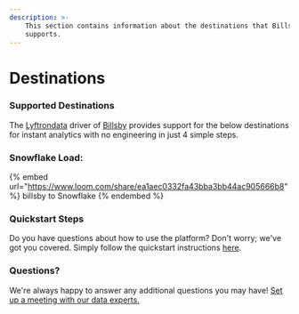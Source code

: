 ```yaml
---
description: >-
    This section contains information about the destinations that Billsby
    supports.
---
```


# Destinations

### Supported Destinations

The [Lyftrondata](https://www.lyftrondata.com/) driver of [Billsby](https://www.lyftrondata.com/integration/business-analytics/billsby/) provides support for the below destinations for instant analytics with no engineering in just 4 simple steps.

### Snowflake Load:

{% embed url="https://www.loom.com/share/ea1aec0332fa43bba3bb44ac905666b8" %}
billsby to Snowflake
{% endembed %}

### Quickstart Steps

Do you have questions about how to use the platform? Don't worry; we've got you covered. Simply follow the quickstart instructions [here](../../../quickstart-steps.md).

### Questions? <a href="#questions" id="questions"></a>

We're always happy to answer any additional questions you may have! [Set up a meeting with our data experts.](https://www.lyftrondata.com/book-a-meeting/)
